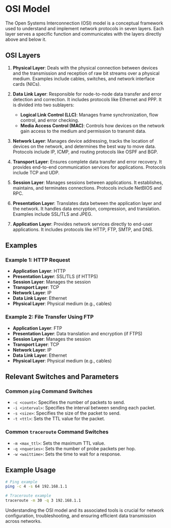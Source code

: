 # OSI Model

The Open Systems Interconnection (OSI) model is a conceptual framework used to understand and implement network protocols in seven layers. Each layer serves a specific function and communicates with the layers directly above and below it.

## OSI Layers

1. **Physical Layer**: Deals with the physical connection between devices and the transmission and reception of raw bit streams over a physical medium. Examples include cables, switches, and network interface cards (NICs).

2. **Data Link Layer**: Responsible for node-to-node data transfer and error detection and correction. It includes protocols like Ethernet and PPP. It is divided into two sublayers:
    - **Logical Link Control (LLC)**: Manages frame synchronization, flow control, and error checking.
    - **Media Access Control (MAC)**: Controls how devices on the network gain access to the medium and permission to transmit data.

3. **Network Layer**: Manages device addressing, tracks the location of devices on the network, and determines the best way to move data. Protocols include IP, ICMP, and routing protocols like OSPF and BGP.

4. **Transport Layer**: Ensures complete data transfer and error recovery. It provides end-to-end communication services for applications. Protocols include TCP and UDP.

5. **Session Layer**: Manages sessions between applications. It establishes, maintains, and terminates connections. Protocols include NetBIOS and RPC.

6. **Presentation Layer**: Translates data between the application layer and the network. It handles data encryption, compression, and translation. Examples include SSL/TLS and JPEG.

7. **Application Layer**: Provides network services directly to end-user applications. It includes protocols like HTTP, FTP, SMTP, and DNS.

## Examples

### Example 1: HTTP Request

- **Application Layer**: HTTP
- **Presentation Layer**: SSL/TLS (if HTTPS)
- **Session Layer**: Manages the session
- **Transport Layer**: TCP
- **Network Layer**: IP
- **Data Link Layer**: Ethernet
- **Physical Layer**: Physical medium (e.g., cables)

### Example 2: File Transfer Using FTP

- **Application Layer**: FTP
- **Presentation Layer**: Data translation and encryption (if FTPS)
- **Session Layer**: Manages the session
- **Transport Layer**: TCP
- **Network Layer**: IP
- **Data Link Layer**: Ethernet
- **Physical Layer**: Physical medium (e.g., cables)

## Relevant Switches and Parameters

### Common `ping` Command Switches
- `-c <count>`: Specifies the number of packets to send.
- `-i <interval>`: Specifies the interval between sending each packet.
- `-s <size>`: Specifies the size of the packet to send.
- `-t <ttl>`: Sets the TTL value for the packet.

### Common `traceroute` Command Switches
- `-m <max_ttl>`: Sets the maximum TTL value.
- `-q <nqueries>`: Sets the number of probe packets per hop.
- `-w <waittime>`: Sets the time to wait for a response.

## Example Usage
```sh
# Ping example
ping -c 4 -s 64 192.168.1.1

# Traceroute example
traceroute -m 30 -q 3 192.168.1.1
```

Understanding the OSI model and its associated tools is crucial for network configuration, troubleshooting, and ensuring efficient data transmission across networks.